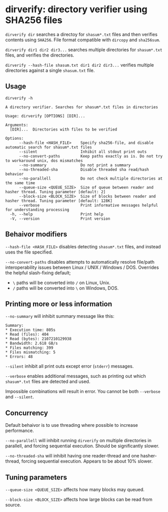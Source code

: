 # dirverify: directory verifier using SHA256 files

`dirverify dir` searches a directoy for `shasum*.txt`
  files and then verifies contents using `SHA256`.
File format compatible with `dircopy` and `sha256sum`.

`dirverify dir1 dir2 dir3...` searches multiple
  directories for `shasum*.txt` files, and verifies
  the directories.

`dirverify --hash-file shasum.txt dir1 dir2 dir3...`
  verifies multiple directories against a single `shasum.txt` file.

## Usage

`dirverify -h`

``` plain
A directory verifier. Searches for shasum*.txt files in directories

Usage: dirverify [OPTIONS] [DIR]...

Arguments:
  [DIR]...  Directories with files to be verified

Options:
      --hash-file <HASH_FILE>    Specify sha256-file, and disable automatic search for shasum*.txt files
      --silent                   Inhibit all stdout print outs
      --no-convert-paths         Keep paths exactly as is. Do not try to workaround unix, dos mismatches
      --no-summary               Do not print a summary
      --no-threaded-sha          Disable threaded sha read/hash behavior
      --no-parallell             Do not check multiple directories at the same time
      --queue-size <QUEUE_SIZE>  Size of queue between reader and hasher thread. Tuning parameter [default: 2]
      --block-size <BLOCK_SIZE>  Size of blocks between reader and hasher thread. Tuning parameter [default: 128K]
      --verbose                  Print informative messages helpful for understanding processing
  -h, --help                     Print help
  -V, --version                  Print version
```

## Behaivor modifiers

`--hash-file <HASH_FILE>` disables detecting `shasum*.txt` files, and instead
  uses the file specified.

`--no-convert-paths` disables attempts to automatically resolve file/path
  interoperability issues between Linux / UNIX / Windows / DOS.
  Overrides the helpful slash-fixing default;
  * `\` paths will be converted into `/` on Linux, Unix.
  *  `/` paths will be converted into `\` on Windows, DOS.

## Printing more or less information

`--no-summary` will inhibit summary message like this:

``` plain
Summary:
* Execution time: 805s
* Read (files): 404
* Read (bytes): 2107210129938
* Bandwidth: 2.618 GB/s
* Files matching: 399
* Files mismatching: 5
* Errors: 48
``` 

`--silent` inhibit all print outs except error (`stderr`) messages.

`--verbose` enables additional messages, such as printing out which
  `shasum*.txt` files are detected and used.
 
Impossible combinations will result in error.
  You cannot be both `--verbose` and `--silent`.

## Concurrency

Default behaivor is to use threading where possible to increase performance.

`--no-parallell` will inhibit running `dirverify` on multiple directories
  in parallell, and forcing sequential execution.
  Should be significantly slower.

`--no-threaded-sha` will inhibit having one reader-thread and one
  hasher-thread, forcing sequential execution.
  Appears to be about 10% slower. 

## Tuning parameters

`--queue-size <QUEUE_SIZE>` affects how many blocks may queued.

`--block-size <BLOCK_SIZE>` affects how large blocks can be read from source.
